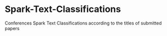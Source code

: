 # Spark-Text-Classifications
Conferences Spark Text Classifications according to the titles of submitted papers  
